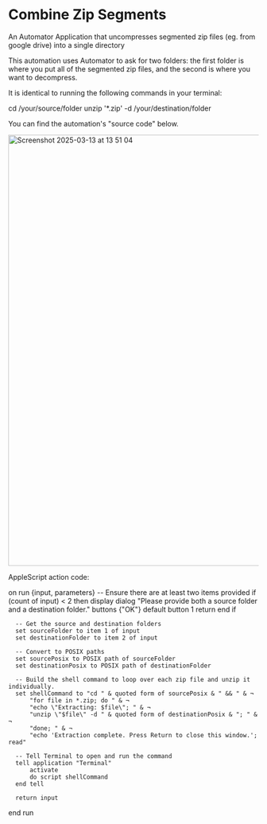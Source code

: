 # Combine Zip Segments
An Automator Application that uncompresses segmented zip files (eg. from google drive) into a single directory

This automation uses Automator to ask for two folders: the first folder is where you put all of the segmented zip files, and the second is where you want to decompress.

It is identical to running the following commands in your terminal:

  cd /your/source/folder
  unzip '*.zip' -d /your/destination/folder

You can find the automation's "source code" below.


<img width="867" alt="Screenshot 2025-03-13 at 13 51 04" src="https://github.com/user-attachments/assets/7db415e3-e4b9-4704-9028-23c5a5e96078" />

AppleScript action code:

  on run {input, parameters}
      -- Ensure there are at least two items provided
      if (count of input) < 2 then
          display dialog "Please provide both a source folder and a destination folder." buttons {"OK"} default button 1
          return
      end if
  
      -- Get the source and destination folders
      set sourceFolder to item 1 of input
      set destinationFolder to item 2 of input
  
      -- Convert to POSIX paths
      set sourcePosix to POSIX path of sourceFolder
      set destinationPosix to POSIX path of destinationFolder
  
      -- Build the shell command to loop over each zip file and unzip it individually.
      set shellCommand to "cd " & quoted form of sourcePosix & " && " & ¬
          "for file in *.zip; do " & ¬
          "echo \"Extracting: $file\"; " & ¬
          "unzip \"$file\" -d " & quoted form of destinationPosix & "; " & ¬
          "done; " & ¬
          "echo 'Extraction complete. Press Return to close this window.'; read"
  
      -- Tell Terminal to open and run the command
      tell application "Terminal"
          activate
          do script shellCommand
      end tell
  
      return input
  end run
